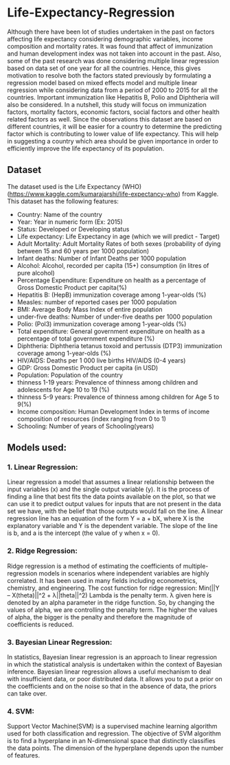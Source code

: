 # Life-Expectancy-Regression
Although there have been lot of studies undertaken in the past on factors affecting life expectancy considering demographic variables, income composition and mortality rates. It was found that affect of immunization and human development index was not taken into account in the past. Also, some of the past research was done considering multiple linear regression based on data set of one year for all the countries. Hence, this gives motivation to resolve both the factors stated previously by formulating a regression model based on mixed effects model and multiple linear regression while considering data from a period of 2000 to 2015 for all the countries. Important immunization like Hepatitis B, Polio and Diphtheria will also be considered. In a nutshell, this study will focus on immunization factors, mortality factors, economic factors, social factors and other health related factors as well. Since the observations this dataset are based on different countries, it will be easier for a country to determine the predicting factor which is contributing to lower value of life expectancy. This will help in suggesting a country which area should be given importance in order to efficiently improve the life expectancy of its population.

## Dataset
The dataset used is the Life Expectancy (WHO) (https://www.kaggle.com/kumarajarshi/life-expectancy-who) from Kaggle. This dataset has the following features:
- Country: Name of the country
- Year: Year in numeric form (Ex: 2015)
- Status: Developed or Developing status
- Life expectancy: Life Expectancy in age (which we will predict - Target)
- Adult Mortality: Adult Mortality Rates of both sexes (probability of dying between 15 and 60 years per 1000 population)
- Infant deaths: Number of Infant Deaths per 1000 population
- Alcohol: Alcohol, recorded per capita (15+) consumption (in litres of pure alcohol)
- Percentage Expenditure: Expenditure on health as a percentage of Gross Domestic Product per capita(%)
- Hepatitis B: (HepB) immunization coverage among 1-year-olds (%)
- Measles: number of reported cases per 1000 population
- BMI: Average Body Mass Index of entire population
- under-five deaths: Number of under-five deaths per 1000 population
- Polio: (Pol3) immunization coverage among 1-year-olds (%)
- Total expenditure: General government expenditure on health as a percentage of total government expenditure (%)
- Diphtheria: Diphtheria tetanus toxoid and pertussis (DTP3) immunization coverage among 1-year-olds (%)
- HIV/AIDS: Deaths per 1 000 live births HIV/AIDS (0-4 years)
- GDP: Gross Domestic Product per capita (in USD)
- Population: Population of the country
- thinness 1-19 years: Prevalence of thinness among children and adolescents for Age 10 to 19 (%)
- thinness 5-9 years: Prevalence of thinness among children for Age 5 to 9(%)
- Income composition: Human Development Index in terms of income composition of resources (index ranging from 0 to 1)
- Schooling: Number of years of Schooling(years)

## Models used:
### 1. Linear Regression:
Linear regression a model that assumes a linear relationship between the input variables (x) and the single output variable (y). It is the process of finding a line that best fits the data points available on the plot, so that we can use it to predict output values for inputs that are not present in the data set we have, with the belief that those outputs would fall on the line. A linear regression line has an equation of the form Y = a + bX, where X is the explanatory variable and Y is the dependent variable. The slope of the line is b, and a is the intercept (the value of y when x = 0).

### 2. Ridge Regression:
Ridge regression is a method of estimating the coefficients of multiple-regression models in scenarios where independent variables are highly correlated. It has been used in many fields including econometrics, chemistry, and engineering. The cost function for ridge regression:
Min(||Y – X(theta)||^2 + λ||theta||^2)
Lambda is the penalty term. λ given here is denoted by an alpha parameter in the ridge function. So, by changing the values of alpha, we are controlling the penalty term. The higher the values of alpha, the bigger is the penalty and therefore the magnitude of coefficients is reduced.

### 3. Bayesian Linear Regression:
In statistics, Bayesian linear regression is an approach to linear regression in which the statistical analysis is undertaken within the context of Bayesian inference. Bayesian linear regression allows a useful mechanism to deal with insufficient data, or poor distributed data. It allows you to put a prior on the coefficients and on the noise so that in the absence of data, the priors can take over.

### 4. SVM:
Support Vector Machine(SVM) is a supervised machine learning algorithm used for both classification and regression. The objective of SVM algorithm is to find a hyperplane in an N-dimensional space that distinctly classifies the data points. The dimension of the hyperplane depends upon the number of features.
